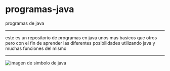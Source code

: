 # programas-java 
programas de java

***
este es un repositorio de programas en java unos mas basicos que otros pero con el fin de aprender las diferentes posibilidades utilizando java y muchas funciones del mismo

***

![imagen de simbolo de java](https://blog.codmind.com/content/images/2021/01/banner-12.jpg)

